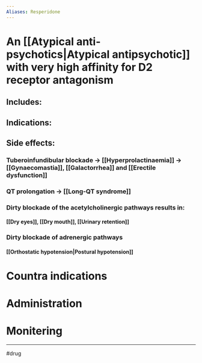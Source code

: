 ```yaml
---
Aliases: Resperidone
---
```

# An [[Atypical anti-psychotics|Atypical antipsychotic]] with very high affinity for D2 receptor antagonism
## Includes:
## Indications:
## Side effects:
### Tuberoinfundibular blockade -> [[Hyperprolactinaemia]] -> [[Gynaecomastia]], [[Galactorrhea]] and [[Erectile dysfunction]]
### QT prolongation -> [[Long-QT syndrome]]
### Dirty blockade of the acetylcholinergic pathways results in:
#### [[Dry eyes]], [[Dry mouth]], [[Urinary retention]]
### Dirty blockade of adrenergic pathways
#### [[Orthostatic hypotension|Postural hypotension]]
# Countra indications
# Administration 
# Monitering 

---
#drug 